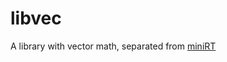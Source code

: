 # libvec
A library with vector math, separated from [miniRT](https://github.com/Alphacharge/miniRT)
